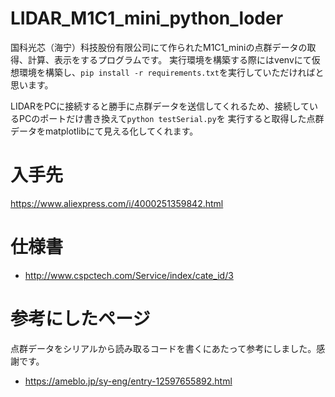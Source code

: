 # LIDAR_M1C1_mini_python_loder

国科光芯（海宁）科技股份有限公司にて作られたM1C1_miniの点群データの取得、計算、表示をするプログラムです。
実行環境を構築する際にはvenvにて仮想環境を構築し、`pip install -r requirements.txt`を実行していただければと思います。


LIDARをPCに接続すると勝手に点群データを送信してくれるため、接続しているPCのポートだけ書き換えて`python testSerial.py`を
実行すると取得した点群データをmatplotlibにて見える化してくれます。


# 入手先
https://www.aliexpress.com/i/4000251359842.html

# 仕様書
- http://www.cspctech.com/Service/index/cate_id/3

# 参考にしたページ
点群データをシリアルから読み取るコードを書くにあたって参考にしました。感謝です。
- https://ameblo.jp/sy-eng/entry-12597655892.html
